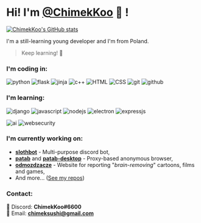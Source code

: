 # Hi! I'm [@ChimekKoo](https://github.com/ChimekKoo) :wave: !

[![ChimekKoo's GitHub stats](https://github-readme-stats.vercel.app/api?username=chimekkoo&show_icons=true&theme=dark)](https://github.com/ChimekKoo)

I'm a still-learning young developer and I'm from Poland.
> Keep learning! :muscle:

### I'm coding in:  
![python](https://img.shields.io/badge/-Python-3879b0?logo=python&logoColor=white&style=for-the-badge)
![flask](https://img.shields.io/badge/-Flask-white?logo=flask&logoColor=black&style=for-the-badge)
![jinja](https://img.shields.io/badge/-Jinja-white?logo=jinja&logoColor=black&style=for-the-badge)
![c++](https://img.shields.io/badge/-C%2B%2B-004482?logo=C%2B%2B&logoColor=white&style=for-the-badge)
![HTML](https://img.shields.io/badge/-HTML-f16529?logo=HTML5&logoColor=white&style=for-the-badge)
![CSS](https://img.shields.io/badge/-CSS-1b87c7?logo=CSS3&logoColor=white&style=for-the-badge)
![git](https://img.shields.io/badge/-Git-f05033?logo=git&logoColor=white&style=for-the-badge)
![github](https://img.shields.io/badge/-GitHub-000000?logo=github&logoColor=white&style=for-the-badge)

### I'm learning:  
![django](https://img.shields.io/badge/-Django-103e2e?logo=django&logoColor=white&style=for-the-badge)
![javascript](https://img.shields.io/badge/-JavaScript-f7df1e?logo=javascript&logoColor=black&style=for-the-badge)
![nodejs](https://img.shields.io/badge/-Node.js-539e43?style=for-the-badge)
![electron](https://img.shields.io/badge/-Electron-2b2e3a?logo=electron&logoColor=9feaf9&style=for-the-badge)
![expressjs](https://img.shields.io/badge/-Express.js-787878?style=for-the-badge&logo=express)
  
![ai](https://img.shields.io/badge/-Artificial%20Intelligence-2f99b5?style=for-the-badge)
![websecurity](https://img.shields.io/badge/-Web%20Security-fcb712?style=for-the-badge)

### I'm currently working on:
  - **[slothbot](https://github.com/ChimekKoo/slothbot)** - Multi-purpose discord bot,
  - **[patab](https://github.com/ChimekKoo/patab)** and **[patab-desktop](https://github.com/ChimekKoo/patab-desktop)** - Proxy-based anonymous browser,
  - **[odmozdzacze](https://github.com/odmozdzacze)** - Website for reporting "*brain-removing*" cartoons, films and games,
  - And more... ([See my repos](https://github.com/ChimekKoo?tab=repositories))

### Contact:
:speech_balloon: Discord: **ChimekKoo#6600**  
:email: Email: **[chimeksushi@gmail.com](mailto:chimeksushi@gmail.com)**
